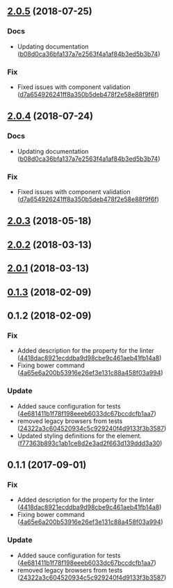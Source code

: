 ## [2.0.5](https://github.com/advanced-rest-client/paper-combobox/compare/1.0.0...2.0.5) (2018-07-25)


### Docs

* Updating documentation ([b08d0ca36bfa137a7e2563f4a1af84b3ed5b3b74](https://github.com/advanced-rest-client/paper-combobox/commit/b08d0ca36bfa137a7e2563f4a1af84b3ed5b3b74))

### Fix

* Fixed issues with component validation ([d7a654926241ff8a350b5deb478f2e58e88f9f6f](https://github.com/advanced-rest-client/paper-combobox/commit/d7a654926241ff8a350b5deb478f2e58e88f9f6f))



<a name="2.0.4"></a>
## [2.0.4](https://github.com/advanced-rest-client/paper-combobox/compare/1.0.0...2.0.4) (2018-07-24)


### Docs

* Updating documentation ([b08d0ca36bfa137a7e2563f4a1af84b3ed5b3b74](https://github.com/advanced-rest-client/paper-combobox/commit/b08d0ca36bfa137a7e2563f4a1af84b3ed5b3b74))

### Fix

* Fixed issues with component validation ([d7a654926241ff8a350b5deb478f2e58e88f9f6f](https://github.com/advanced-rest-client/paper-combobox/commit/d7a654926241ff8a350b5deb478f2e58e88f9f6f))



<a name="2.0.3"></a>
## [2.0.3](https://github.com/advanced-rest-client/paper-combobox/compare/1.0.0...2.0.3) (2018-05-18)




<a name="2.0.2"></a>
## [2.0.2](https://github.com/advanced-rest-client/paper-combobox/compare/1.0.0...2.0.2) (2018-03-13)




<a name="2.0.1"></a>
## [2.0.1](https://github.com/advanced-rest-client/paper-combobox/compare/1.0.0...2.0.1) (2018-03-13)




<a name="0.1.3"></a>
## [0.1.3](https://github.com/advanced-rest-client/paper-combobox/compare/0.1.2...0.1.3) (2018-02-09)




<a name="0.1.2"></a>
## 0.1.2 (2018-02-09)


### Fix

* Added description for the  property for the linter ([4418dac8921ecddba9d98cbe9c461aeb41fb14a8](https://github.com/advanced-rest-client/paper-combobox/commit/4418dac8921ecddba9d98cbe9c461aeb41fb14a8))
* Fixing bower command ([4a65e6a200b53916e26ef3e131c88a458f03a994](https://github.com/advanced-rest-client/paper-combobox/commit/4a65e6a200b53916e26ef3e131c88a458f03a994))

### Update

* Added sauce configuration for tests ([4e681411b1f78f198eeeb6033dc67bccdcfb1aa7](https://github.com/advanced-rest-client/paper-combobox/commit/4e681411b1f78f198eeeb6033dc67bccdcfb1aa7))
* removed legacy browsers from tests ([24322a3c604520934c5c929240f4d9133f3b3587](https://github.com/advanced-rest-client/paper-combobox/commit/24322a3c604520934c5c929240f4d9133f3b3587))
* Updated styling definitions for the element. ([f77363b893c1ab1ce8d2e3ad2f663d139ddd3a30](https://github.com/advanced-rest-client/paper-combobox/commit/f77363b893c1ab1ce8d2e3ad2f663d139ddd3a30))



<a name="0.1.1"></a>
## 0.1.1 (2017-09-01)


### Fix

* Added description for the  property for the linter ([4418dac8921ecddba9d98cbe9c461aeb41fb14a8](https://github.com/advanced-rest-client/paper-combobox/commit/4418dac8921ecddba9d98cbe9c461aeb41fb14a8))
* Fixing bower command ([4a65e6a200b53916e26ef3e131c88a458f03a994](https://github.com/advanced-rest-client/paper-combobox/commit/4a65e6a200b53916e26ef3e131c88a458f03a994))

### Update

* Added sauce configuration for tests ([4e681411b1f78f198eeeb6033dc67bccdcfb1aa7](https://github.com/advanced-rest-client/paper-combobox/commit/4e681411b1f78f198eeeb6033dc67bccdcfb1aa7))
* removed legacy browsers from tests ([24322a3c604520934c5c929240f4d9133f3b3587](https://github.com/advanced-rest-client/paper-combobox/commit/24322a3c604520934c5c929240f4d9133f3b3587))



